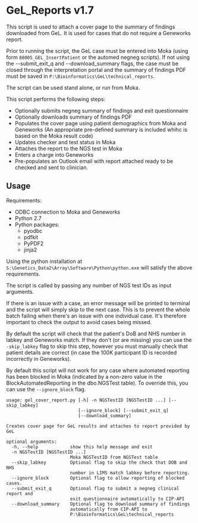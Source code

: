 # GeL_Reports v1.7

This script is used to attach a cover page to the summary of findings downloaded from GeL. It is used for cases that do not require a Geneworks report.

Prior to running the script, the GeL case must be entered into Moka (using form `88005_GEL_InsertPatient` or the automed negneg scripts). If not using the --submit_exit_q and --download_summary flags, the case must be closed through the interpretation portal and the summary of findings PDF must be saved in `P:\Bioinformatics\GeL\technical_reports`.

The script can be used stand alone, or run from Moka.

This script performs the following steps:
* Optionally submits negneg summary of findings and exit questionnaire
* Optionally downloads summary of findings PDF
* Populates the cover page using patient demographics from Moka and Geneworks (An appropriate pre-defined summary is included whihc is based on the Moka result code)
* Updates checker and test status in Moka
* Attaches the report to the NGS test in Moka
* Enters a charge into Geneworks
* Pre-populates an Outlook email with report attached ready to be checked and sent to clinician.

## Usage

Requirements:

* ODBC connection to Moka and Geneworks
* Python 2.7
* Python packages:
    * pyodbc
    * pdfkit
    * PyPDF2
    * jinja2

Using the python installation at `S:\Genetics_Data2\Array\Software\Python\python.exe` will satisfy the above requirements.

The script is called by passing any number of NGS test IDs as input arguments.

If there is an issue with a case, an error message will be printed to terminal and the script will simply skip to the next case. This is to prevent the whole batch failing when there's an issue with one individual case. It's therefore important to check the output to avoid cases being missed.

By default the script will check that the patient's DoB and NHS number in labkey and Geneworks match. If they don't (or are missing) you
can use the `-skip_labkey` flag to skip this step, however you must manually check that patient details are correct (in case the 100K participant ID is recorded incorrectly in Geneworks).

By default this script will not work for any case where automated reporting has been blocked in Moka (indicated by a non-zero value in the BlockAutomatedReporting in the dbo.NGSTest table). To override this, you can use the `--ignore_block` flag.

```
usage: gel_cover_report.py [-h] -n NGSTestID [NGSTestID ...] [--skip_labkey]
                           [--ignore_block] [--submit_exit_q]
                           [--download_summary]

Creates cover page for GeL results and attaches to report provided by GeL

optional arguments:
  -h, --help            show this help message and exit
  -n NGSTestID [NGSTestID ...]
                        Moka NGSTestID from NGSTest table
  --skip_labkey         Optional flag to skip the check that DOB and NHS
                        number in LIMS match labkey before reporting.
  --ignore_block        Optional flag to allow reporting of blocked cases.
  --submit_exit_q       Optional flag to submit a negneg clinical report and
                        exit questionnaire automatically to CIP-API
  --download_summary    Optional flag to download summary of findings
                        automatically from CIP-API to
                        P:\Bioinformatics\GeL\technical_reports
```
